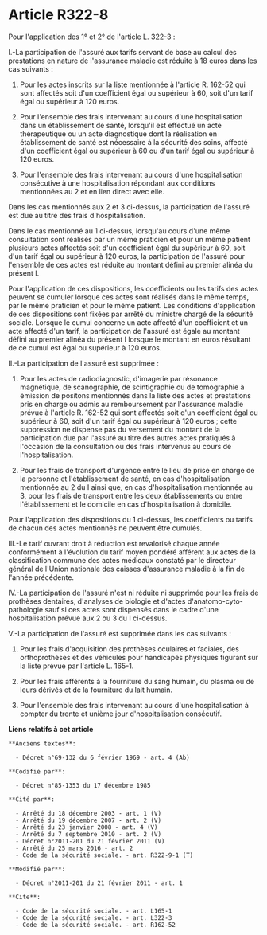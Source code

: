 # Article R322-8

Pour l'application des 1° et 2° de l'article L. 322-3 : 

I.-La participation de l'assuré aux tarifs servant de base au calcul des prestations en nature de l'assurance maladie est
réduite à 18 euros dans les cas suivants : 

1. Pour les actes inscrits sur la liste mentionnée à l'article R. 162-52 qui sont affectés soit d'un coefficient égal ou
supérieur à 60, soit d'un tarif égal ou supérieur à 120 euros. 

2. Pour l'ensemble des frais intervenant au cours d'une hospitalisation dans un établissement de santé, lorsqu'il est
effectué un acte thérapeutique ou un acte diagnostique dont la réalisation en établissement de santé est nécessaire à la
sécurité des soins, affecté d'un coefficient égal ou supérieur à 60 ou d'un tarif égal ou supérieur à 120 euros. 

3. Pour l'ensemble des frais intervenant au cours d'une hospitalisation consécutive à une hospitalisation répondant aux
conditions mentionnées au 2 et en lien direct avec elle. 

Dans les cas mentionnés aux 2 et 3 ci-dessus, la participation de l'assuré est due au titre des frais d'hospitalisation. 

Dans le cas mentionné au 1 ci-dessus, lorsqu'au cours d'une même consultation sont réalisés par un même praticien et pour un
même patient plusieurs actes affectés soit d'un coefficient égal du supérieur à 60, soit d'un tarif égal ou supérieur à 120
euros, la participation de l'assuré pour l'ensemble de ces actes est réduite au montant défini au premier alinéa du présent
I. 

Pour l'application de ces dispositions, les coefficients ou les tarifs des actes peuvent se cumuler lorsque ces actes sont
réalisés dans le même temps, par le même praticien et pour le même patient. Les conditions d'application de ces dispositions
sont fixées par arrêté du ministre chargé de la sécurité sociale. Lorsque le cumul concerne un acte affecté d'un coefficient
et un acte affecté d'un tarif, la participation de l'assuré est égale au montant défini au premier alinéa du présent I
lorsque le montant en euros résultant de ce cumul est égal ou supérieur à 120 euros. 

II.-La participation de l'assuré est supprimée : 

1. Pour les actes de radiodiagnostic, d'imagerie par résonance magnétique, de scanographie, de scintigraphie ou de
tomographie à émission de positons mentionnés dans la liste des actes et prestations pris en charge ou admis au remboursement
par l'assurance maladie prévue à l'article R. 162-52 qui sont affectés soit d'un coefficient égal ou supérieur à 60, soit
d'un tarif égal ou supérieur à 120 euros ; cette suppression ne dispense pas du versement du montant de la participation due
par l'assuré au titre des autres actes pratiqués à l'occasion de la consultation ou des frais intervenus au cours de
l'hospitalisation. 

2. Pour les frais de transport d'urgence entre le lieu de prise en charge de la personne et l'établissement de santé, en cas
d'hospitalisation mentionnée au 2 du I ainsi que, en cas d'hospitalisation mentionnée au 3, pour les frais de transport entre
les deux établissements ou entre l'établissement et le domicile en cas d'hospitalisation à domicile. 

Pour l'application des dispositions du 1 ci-dessus, les coefficients ou tarifs de chacun des actes mentionnés ne peuvent être
cumulés. 

III.-Le tarif ouvrant droit à réduction est revalorisé chaque année conformément à l'évolution du tarif moyen pondéré
afférent aux actes de la classification commune des actes médicaux constaté par le directeur général de l'Union nationale des
caisses d'assurance maladie à la fin de l'année précédente. 

IV.-La participation de l'assuré n'est ni réduite ni supprimée pour les frais de prothèses dentaires, d'analyses de biologie
et d'actes d'anatomo-cyto-pathologie sauf si ces actes sont dispensés dans le cadre d'une hospitalisation prévue aux 2 ou 3
du I ci-dessus.

V.-La participation de l'assuré est supprimée dans les cas suivants : 

1. Pour les frais d'acquisition des prothèses oculaires et faciales, des orthoprothèses et des véhicules pour handicapés
physiques figurant sur la liste prévue par l'article L. 165-1.

2. Pour les frais afférents à la fourniture du sang humain, du plasma ou de leurs dérivés et de la fourniture du lait
humain. 

3. Pour l'ensemble des frais intervenant au cours d'une hospitalisation à compter du trente et unième jour d'hospitalisation
consécutif.

**Liens relatifs à cet article**

	**Anciens textes**:

	  - Décret n°69-132 du 6 février 1969 - art. 4 (Ab)

	**Codifié par**:

	  - Décret n°85-1353 du 17 décembre 1985

	**Cité par**:

	  - Arrêté du 18 décembre 2003 - art. 1 (V)
	  - Arrêté du 19 décembre 2007 - art. 2 (V)
	  - Arrêté du 23 janvier 2008 - art. 4 (V)
	  - Arrêté du 7 septembre 2010 - art. 2 (V)
	  - Décret n°2011-201 du 21 février 2011 (V)
	  - Arrêté du 25 mars 2016 - art. 2
	  - Code de la sécurité sociale. - art. R322-9-1 (T)

	**Modifié par**:

	  - Décret n°2011-201 du 21 février 2011 - art. 1

	**Cite**:

	  - Code de la sécurité sociale. - art. L165-1
	  - Code de la sécurité sociale. - art. L322-3
	  - Code de la sécurité sociale. - art. R162-52
